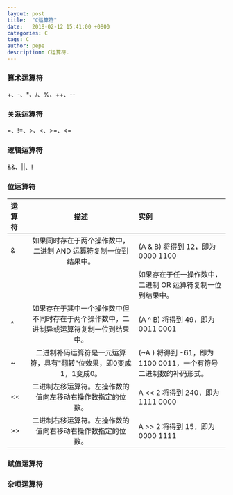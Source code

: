 ```yaml
---
layout: post
title:  "C运算符"
date:   2018-02-12 15:41:00 +0800
categories: C
tags: C
author: pepe
description: C运算符.
---
```


### **算术运算符**

+、-、*、/、%、++、--

### **关系运算符**

=、!=、>、<、>=、<=

### **逻辑运算符**

&&、||、!

### **位运算符**

|运算符	|描述	|实例|
| :--------                 | :---------------: | :---- |
|&|	        如果同时存在于两个操作数中，二进制 AND 运算符复制一位到结果中。	|(A & B) 将得到 12，即为 0000 1100|
|||	        如果存在于任一操作数中，二进制 OR 运算符复制一位到结果中。	|(A | B) 将得到 61，即为 0011 1101|
|^|	        如果存在于其中一个操作数中但不同时存在于两个操作数中，二进制异或运算符复制一位到结果中。	|(A ^ B) 将得到 49，即为 0011 0001|
|~|	        二进制补码运算符是一元运算符，具有"翻转"位效果，即0变成1，1变成0。	|(~A ) 将得到 -61，即为 1100 0011，一个有符号二进制数的补码形式。|
|<<|	    二进制左移运算符。左操作数的值向左移动右操作数指定的位数。	|A << 2 将得到 240，即为 1111 0000|
|>>|	    二进制右移运算符。左操作数的值向右移动右操作数指定的位数。	|A >> 2 将得到 15，即为 0000 1111|

### **赋值运算符**

### **杂项运算符**





